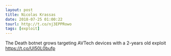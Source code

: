 ```yaml
---
layout: post
title: Nicolas Krassas
date: 2018-07-25 01:00:22
tourl: http://t.co/nj3EPPRowo
tags: [exploit]
---
```

The Death botnet grows targeting AVTech devices with a 2-years old exploit https://t.co/UI50L0bufp